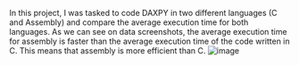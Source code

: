 In this project, I was tasked to code DAXPY in two different languages (C and Assembly) and compare the average execution time for both languages. As we can see on data screenshots, the average execution time for assembly is faster than the average execution time of the code written in C. This means that assembly is more efficient than C.
![image](https://github.com/jooossshhhua/Bacarro-x86-to-C-interface-programming-project/assets/125366930/7cb2e4ce-f785-4238-bf2b-3b33e98be0f5)
